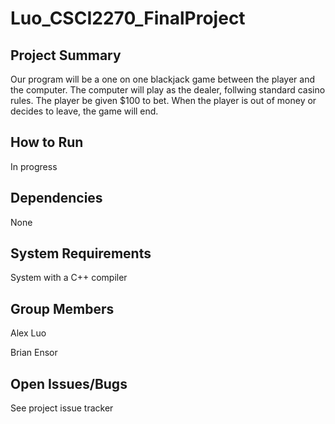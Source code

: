 # Luo_CSCI2270_FinalProject

## Project Summary
Our program will be a one on one blackjack game between the player and the computer. The computer will play as the dealer, follwing standard casino rules. The player be given $100 to bet. When the player is out of money or decides to leave, the game will end.

## How to Run
In progress

## Dependencies
None

## System Requirements
System with a C++ compiler

## Group Members
Alex Luo

Brian Ensor

## Open Issues/Bugs
See project issue tracker
